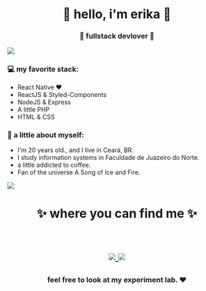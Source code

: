 <h1 align="center"> 🤩 hello, i'm erika 🤩 </h1>
<h3 align="center">🚀 fullstack devlover 🚀</h3>

<img src="https://i.ibb.co/ZN01H0J/kisspng-line-angle-pink-m-5ae1ef37acb473-2126061715247562797074.png"> 

### 💻 my favorite stack:
- React Native ❤
- ReactJS & Styled-Components
- NodeJS & Express
- A little PHP
- HTML & CSS

### 👧 a little about myself:
- I'm 20 years old., and I live in Ceará, BR.
- I study information systems in Faculdade de Juazeiro do Norte.
- a little addicted to coffee.
- Fan of the universe A Song of Ice and Fire.


<img src="https://i.ibb.co/ZN01H0J/kisspng-line-angle-pink-m-5ae1ef37acb473-2126061715247562797074.png"> 

<h1 align="center">
✨ where you can find me ✨
  
  <p align="center"><br/>
   <a href="https://www.linkedin.com/in/erika-lopes/">
    <img src="https://img.shields.io/badge/linkedin-erika--lopes-blue">
  </a>
  
  <a href="https://www.instagram.com/erika.cafezin/">
    <img src="https://img.shields.io/badge/instagram-erika.cafezin-red">
  </a>
</p>
</h1>

<h3 align="center"><strong> feel free to look at my experiment lab. ❤ </strong> </h3>


